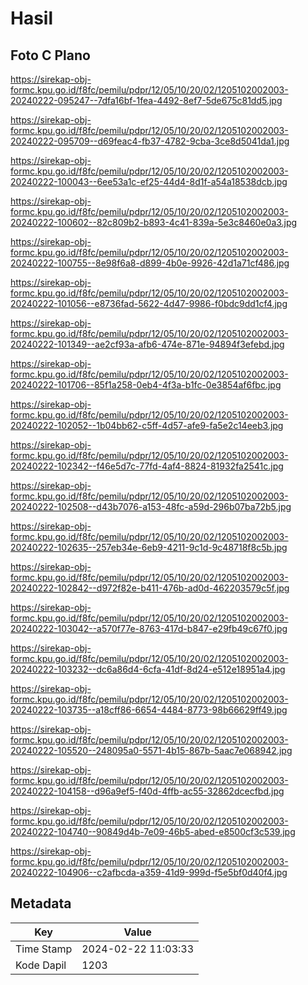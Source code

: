 # Hasil

## Foto C Plano

https://sirekap-obj-formc.kpu.go.id/f8fc/pemilu/pdpr/12/05/10/20/02/1205102002003-20240222-095247--7dfa16bf-1fea-4492-8ef7-5de675c81dd5.jpg

https://sirekap-obj-formc.kpu.go.id/f8fc/pemilu/pdpr/12/05/10/20/02/1205102002003-20240222-095709--d69feac4-fb37-4782-9cba-3ce8d5041da1.jpg

https://sirekap-obj-formc.kpu.go.id/f8fc/pemilu/pdpr/12/05/10/20/02/1205102002003-20240222-100043--6ee53a1c-ef25-44d4-8d1f-a54a18538dcb.jpg

https://sirekap-obj-formc.kpu.go.id/f8fc/pemilu/pdpr/12/05/10/20/02/1205102002003-20240222-100602--82c809b2-b893-4c41-839a-5e3c8460e0a3.jpg

https://sirekap-obj-formc.kpu.go.id/f8fc/pemilu/pdpr/12/05/10/20/02/1205102002003-20240222-100755--8e98f6a8-d899-4b0e-9926-42d1a71cf486.jpg

https://sirekap-obj-formc.kpu.go.id/f8fc/pemilu/pdpr/12/05/10/20/02/1205102002003-20240222-101056--e8736fad-5622-4d47-9986-f0bdc9dd1cf4.jpg

https://sirekap-obj-formc.kpu.go.id/f8fc/pemilu/pdpr/12/05/10/20/02/1205102002003-20240222-101349--ae2cf93a-afb6-474e-871e-94894f3efebd.jpg

https://sirekap-obj-formc.kpu.go.id/f8fc/pemilu/pdpr/12/05/10/20/02/1205102002003-20240222-101706--85f1a258-0eb4-4f3a-b1fc-0e3854af6fbc.jpg

https://sirekap-obj-formc.kpu.go.id/f8fc/pemilu/pdpr/12/05/10/20/02/1205102002003-20240222-102052--1b04bb62-c5ff-4d57-afe9-fa5e2c14eeb3.jpg

https://sirekap-obj-formc.kpu.go.id/f8fc/pemilu/pdpr/12/05/10/20/02/1205102002003-20240222-102342--f46e5d7c-77fd-4af4-8824-81932fa2541c.jpg

https://sirekap-obj-formc.kpu.go.id/f8fc/pemilu/pdpr/12/05/10/20/02/1205102002003-20240222-102508--d43b7076-a153-48fc-a59d-296b07ba72b5.jpg

https://sirekap-obj-formc.kpu.go.id/f8fc/pemilu/pdpr/12/05/10/20/02/1205102002003-20240222-102635--257eb34e-6eb9-4211-9c1d-9c48718f8c5b.jpg

https://sirekap-obj-formc.kpu.go.id/f8fc/pemilu/pdpr/12/05/10/20/02/1205102002003-20240222-102842--d972f82e-b411-476b-ad0d-462203579c5f.jpg

https://sirekap-obj-formc.kpu.go.id/f8fc/pemilu/pdpr/12/05/10/20/02/1205102002003-20240222-103042--a570f77e-8763-417d-b847-e29fb49c67f0.jpg

https://sirekap-obj-formc.kpu.go.id/f8fc/pemilu/pdpr/12/05/10/20/02/1205102002003-20240222-103232--dc6a86d4-6cfa-41df-8d24-e512e18951a4.jpg

https://sirekap-obj-formc.kpu.go.id/f8fc/pemilu/pdpr/12/05/10/20/02/1205102002003-20240222-103735--a18cff86-6654-4484-8773-98b66629ff49.jpg

https://sirekap-obj-formc.kpu.go.id/f8fc/pemilu/pdpr/12/05/10/20/02/1205102002003-20240222-105520--248095a0-5571-4b15-867b-5aac7e068942.jpg

https://sirekap-obj-formc.kpu.go.id/f8fc/pemilu/pdpr/12/05/10/20/02/1205102002003-20240222-104158--d96a9ef5-f40d-4ffb-ac55-32862dcecfbd.jpg

https://sirekap-obj-formc.kpu.go.id/f8fc/pemilu/pdpr/12/05/10/20/02/1205102002003-20240222-104740--90849d4b-7e09-46b5-abed-e8500cf3c539.jpg

https://sirekap-obj-formc.kpu.go.id/f8fc/pemilu/pdpr/12/05/10/20/02/1205102002003-20240222-104906--c2afbcda-a359-41d9-999d-f5e5bf0d40f4.jpg


## Metadata

| Key        | Value               |
| ---------- | ------------------- |
| Time Stamp | 2024-02-22 11:03:33 |
| Kode Dapil | 1203                |



